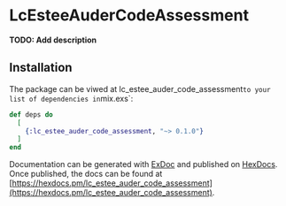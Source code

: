# LcEsteeAuderCodeAssessment

**TODO: Add description**

## Installation

The package can be viwed at 
lc_estee_auder_code_assessment` to your list of dependencies in `mix.exs`:

```elixir
def deps do
  [
    {:lc_estee_auder_code_assessment, "~> 0.1.0"}
  ]
end
```

Documentation can be generated with [ExDoc](https://github.com/elixir-lang/ex_doc)
and published on [HexDocs](https://hexdocs.pm). Once published, the docs can
be found at [https://hexdocs.pm/lc_estee_auder_code_assessment](https://hexdocs.pm/lc_estee_auder_code_assessment).


